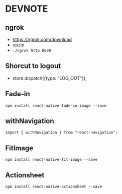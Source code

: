 # DEVNOTE

## ngrok
- https://ngrok.com/download
- upzip
- `./ngrok http 8000`

## Shorcut to logout
- store.dispatch({type: "LOG_OUT"}); 

## Fade-in
`npm install react-native-fade-in-image --save`

## withNavigation
`import { withNavigation } from "react-navigation";`

## FitImage
`npm install react-native-fit-image --save`

## Actionsheet
`npm install react-native-actionsheet --save`